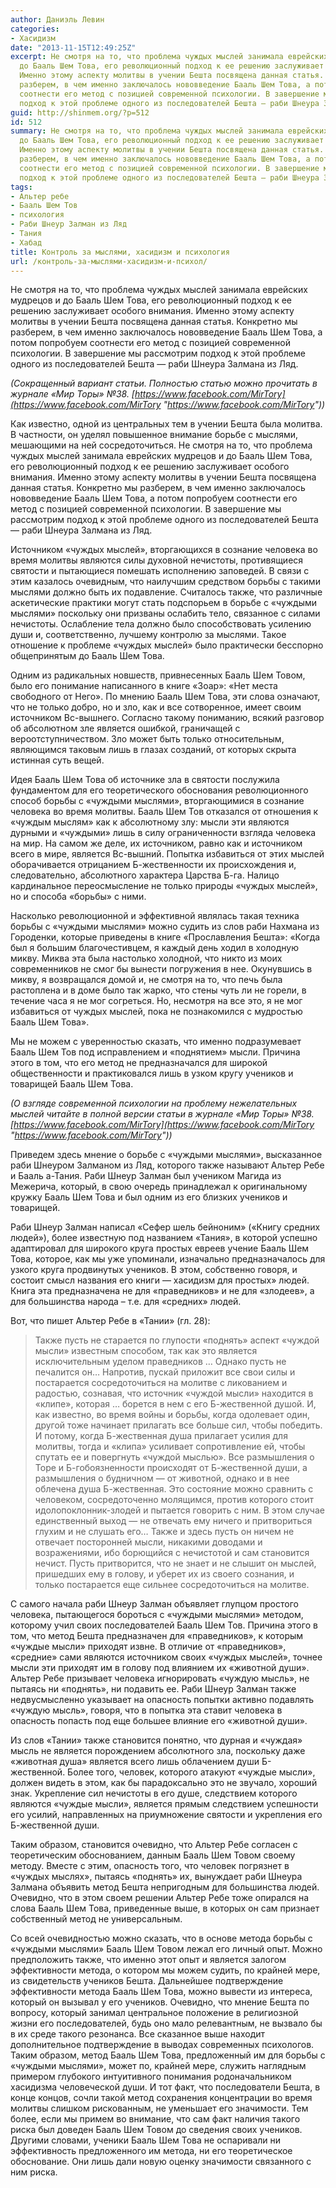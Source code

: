 ```yaml
---
author: Даниэль Левин
categories:
- Хасидизм
date: "2013-11-15T12:49:25Z"
excerpt: Не смотря на то, что проблема чуждых мыслей занимала еврейских мудрецов и
  до Бааль Шем Това, его революционный подход к ее решению заслуживает особого внимания.
  Именно этому аспекту молитвы в учении Бешта посвящена данная статья. Конкретно мы
  разберем, в чем именно заключалось нововведение Бааль Шем Това, а потом попробуем
  соотнести его метод с позицией современной психологии. В завершение мы рассмотрим
  подход к этой проблеме одного из последователей Бешта — раби Шнеура Залмана из Ляд.
guid: http://shinmem.org/?p=512
id: 512
summary: Не смотря на то, что проблема чуждых мыслей занимала еврейских мудрецов и
  до Бааль Шем Това, его революционный подход к ее решению заслуживает особого внимания.
  Именно этому аспекту молитвы в учении Бешта посвящена данная статья. Конкретно мы
  разберем, в чем именно заключалось нововведение Бааль Шем Това, а потом попробуем
  соотнести его метод с позицией современной психологии. В завершение мы рассмотрим
  подход к этой проблеме одного из последователей Бешта — раби Шнеура Залмана из Ляд.
tags:
- Альтер ребе
- Бааль Шем Тов
- психология
- Раби Шнеур Залман из Ляд
- Тания
- Хабад
title: Контроль за мыслями, хасидизм и психология
url: /контроль-за-мыслями-хасидизм-и-психол/
---
```

Не смотря на то, что проблема чуждых мыслей занимала еврейских мудрецов и до Бааль Шем Това, его революционный подход к ее решению заслуживает особого внимания. Именно этому аспекту молитвы в учении Бешта посвящена данная статья. Конкретно мы разберем, в чем именно заключалось нововведение Бааль Шем Това, а потом попробуем соотнести его метод с позицией современной психологии. В завершение мы рассмотрим подход к этой проблеме одного из последователей Бешта — раби Шнеура Залмана из Ляд.<!--more-->

_(Сокращенный вариант статьи. Полностью статью можно прочитать в журнале «Мир Торы» №38. [https://www.facebook.com/MirTory](https://www.facebook.com/MirTory "https://www.facebook.com/MirTory"))_ 

Как известно, одной из центральных тем в учении Бешта была молитва. В частности, он уделял повышенное внимание борьбе с мыслями, мешающими на ней сосредоточиться. Не смотря на то, что проблема чуждых мыслей занимала еврейских мудрецов и до Бааль Шем Това, его революционный подход к ее решению заслуживает особого внимания. Именно этому аспекту молитвы в учении Бешта посвящена данная статья. Конкретно мы разберем, в чем именно заключалось нововведение Бааль Шем Това, а потом попробуем соотнести его метод с позицией современной психологии. В завершение мы рассмотрим подход к этой проблеме одного из последователей Бешта — раби Шнеура Залмана из Ляд. 

Источником «чуждых мыслей», вторгающихся в сознание человека во время молитвы являются силы духовной нечистоты, противящиеся святости и пытающиеся помешать исполнению заповедей. В связи с этим казалось очевидным, что наилучшим средством борьбы с такими мыслями должно быть их подавление. Считалось также, что различные аскетические практики могут стать подспорьем в борьбе с «чуждыми мыслями» поскольку они призваны ослабить тело, связанное с силами нечистоты. Ослабление тела должно было способствовать усилению души и, соответственно, лучшему контролю за мыслями. Такое отношение к проблеме «чуждых мыслей» было практически бесспорно общепринятым до Бааль Шем Това. 

Одним из радикальных новшеств, привнесенных Бааль Шем Товом, было его понимание написанного в книге «Зоар»: «Нет места свободного от Него». По мнению Бааль Шем Това, эти слова означают, что не только добро, но и зло, как и все сотворенное, имеет своим источником Вс-вышнего. Согласно такому пониманию, всякий разговор об абсолютном зле является ошибкой, граничащей с вероотступничеством. Зло может быть только относительным, являющимся таковым лишь в глазах созданий, от которых скрыта истинная суть вещей. 

Идея Бааль Шем Това об источнике зла в святости послужила фундаментом для его теоретического обоснования революционного способ борьбы с «чуждыми мыслями», вторгающимися в сознание человека во время молитвы. Бааль Шем Тов отказался от отношения к «чуждым мыслям» как к абсолютному злу: мысли эти являются дурными и «чуждыми» лишь в силу ограниченности взгляда человека на мир. На самом же деле, их источником, равно как и источником всего в мире, является Вс-вышний. Попытка избавиться от этих мыслей оборачивается отрицанием Б-жественности их происхождения и, следовательно, абсолютного характера Царства Б-га. Налицо кардинальное переосмысление не только природы «чуждых мыслей», но и способа «борьбы» с ними. 

Насколько революционной и эффективной являлась такая техника борьбы с «чуждыми мыслями» можно судить из слов раби Нахмана из Городенки, которые приведены в книге «Прославления Бешта»: «Когда был я большим благочестивцем, я каждый день ходил в холодную микву. Миква эта была настолько холодной, что никто из моих современников не смог бы вынести погружения в нее. Окунувшись в микву, я возвращался домой и, не смотря на то, что печь была растоплена и в доме было так жарко, что стены чуть ли не горели, в течение часа я не мог согреться. Но, несмотря на все это, я не мог избавиться от чуждых мыслей, пока не познакомился с мудростью Бааль Шем Това». 

Мы не можем с уверенностью сказать, что именно подразумевает Бааль Шем Тов под исправлением и «поднятием» мысли. Причина этого в том, что его метод не предназначался для широкой общественности и практиковался лишь в узком кругу учеников и товарищей Бааль Шем Това. 

_(О взгляде современной психологии на проблему нежелательных мыслей читайте в полной версии статьи в журнале «Мир Торы» №38. [https://www.facebook.com/MirTory](https://www.facebook.com/MirTory "https://www.facebook.com/MirTory"))_ 

Приведем здесь мнение о борьбе с «чуждыми мыслями», высказанное раби Шнеуром Залманом из Ляд, которого также называют Альтер Ребе и Бааль а-Тания. Раби Шнеур Залман был учеником Магида из Межерича, который, в свою очередь принадлежал к оригинальному кружку Бааль Шем Това и был одним из его близких учеников и товарищей. 

Раби Шнеур Залман написал «Сефер шель бейноним» («Книгу средних людей»), более известную под названием «Тания», в которой успешно адаптировал для широкого круга простых евреев учение Бааль Шем Това, которое, как мы уже упоминали, изначально предназначалось для узкого круга продвинутых учеников. В этом, собственно говоря, и состоит смысл названия его книги — хасидизм для простых» людей. Книга эта предназначена не для «праведников» и не для «злодеев», а для большинства народа &#8211; т.е. для «средних» людей. 

Вот, что пишет Альтер Ребе в «Тании» (гл. 28):

> Также пусть не старается по глупости «поднять» аспект «чуждой мысли» известным способом, так как это является исключительным уделом праведников &#8230; Однако пусть не печалится он&#8230; Напротив, пускай приложит все свои силы и постарается сосредоточиться на молитве с ликованием и радостью, сознавая, что источник «чуждой мысли» находится в «клипе», которая … борется в нем с его Б-жественной душой. И, как известно, во время войны и борьбы, когда одолевает один, другой тоже начинает прилагать все больше сил, чтобы победить. И потому, когда Б-жественная душа прилагает усилия для молитвы, тогда и «клипа» усиливает сопротивление ей, чтобы спутать ее и повергнуть «чуждой мыслью». Все размышления о Торе и Б-гобоязненности происходят от Б-жественной души, а размышления о будничном — от животной, однако и в нее облечена душа Б-жественная. Это состояние можно сравнить с человеком, сосредоточенно молящимся, против которого стоит идолопоклонник-злодей и пытается говорить с ним. В этом случае единственный выход — не отвечать ему ничего и притвориться глухим и не слушать его&#8230; Также и здесь пусть он ничем не отвечает посторонней мысли, никакими доводами и возражениями, ибо борющийся с нечистотой и сам становится нечист. Пусть притворится, что не знает и не слышит он мыслей, пришедших ему в голову, и уберет их из своего сознания, и только постарается еще сильнее сосредоточиться на молитве.

С самого начала раби Шнеур Залман объявляет глупцом простого человека, пытающегося бороться с «чуждыми мыслями» методом, которому учил своих последователей Бааль Шем Тов. Причина этого в том, что метод Бешта предназначен для «праведников», к которым «чуждые мысли» приходят извне. В отличие от «праведников», «средние» сами являются источником своих «чуждых мыслей», точнее мысли эти приходят им в голову под влиянием их «животной души». Альтер Ребе призывает человека игнорировать «чуждую мысль», не пытаясь ни «поднять», ни подавить ее. Раби Шнеур Залман также недвусмысленно указывает на опасность попытки активно подавлять «чуждую мысль», говоря, что в попытка эта ставит человека в опасность попасть под еще большее влияние его «животной души». 

Из слов «Тании» также становится понятно, что дурная и «чуждая» мысль не является порождением абсолютного зла, поскольку даже «животная душа» является всего лишь облачением души Б-жественной. Более того, человек, которого атакуют «чуждые мысли», должен видеть в этом, как бы парадоксально это не звучало, хороший знак. Укрепление сил нечистоты в его душе, следствием которого являются «чуждые мысли», является прямым следствием успешности его усилий, направленных на приумножение святости и укрепления его Б-жественной души. 

Таким образом, становится очевидно, что Альтер Ребе согласен с теоретическим обоснованием, данным Бааль Шем Товом своему методу. Вместе с этим, опасность того, что человек погрязнет в «чуждых мыслях», пытаясь «поднять» их, вынуждает раби Шнеура Залмана объявить метод Бешта непригодным для большинства людей. Очевидно, что в этом своем решении Альтер Ребе тоже опирался на слова Бааль Шем Това, приведенные выше, в которых он сам признает собственный метод не универсальным. 

Со всей очевидностью можно сказать, что в основе метода борьбы с «чуждыми мыслями» Бааль Шем Товом лежал его личный опыт. Можно предположить также, что именно этот опыт и является залогом эффективности метода, о котором мы можем судить, по крайней мере, из свидетельств учеников Бешта. Дальнейшее подтверждение эффективности метода Бааль Шем Това, можно вывести из интереса, который он вызывал у его учеников. Очевидно, что мнение Бешта по вопросу, который занимал центральное положение в религиозной жизни его последователей, будь оно мало релевантным, не вызвало бы в их среде такого резонанса. Все сказанное выше находит дополнительное подтверждение в выводах современных психологов. Таким образом, метод Бааль Шем Това, предложенный им для борьбы с «чуждыми мыслями», может по, крайней мере, служить наглядным примером глубокого интуитивного понимания родоначальником хасидизма человеческой души. И тот факт, что последователи Бешта, в конце концов, сочли такой метод сохранения концентрации во время молитвы слишком рискованным, не уменьшает его значимости. Тем более, если мы примем во внимание, что сам факт наличия такого риска был доведен Бааль Шем Товом до сведения своих учеников. Другими словами, ученики Бааль Шем Това не оспаривали ни эффективность предложенного им метода, ни его теоретическое обоснование. Они лишь дали новую оценку значимости связанного с ним риска.